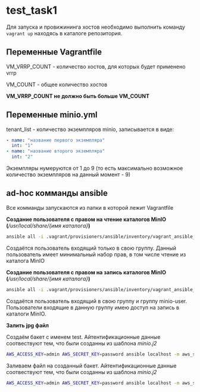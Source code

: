 # test_task1

Для запуска и провижининга хостов необходимо выполнить команду ````vagrant up```` находясь в каталоге репозитория.


## Переменные Vagrantfile

VM_VRRP_COUNT - количество хостов, для которых будет применено vrrp

VM_COUNT - общее количество хостов

**VM_VRRP_COUNT не должно быть больше VM_COUNT**



## Переменные minio.yml

tenant_list - количество экземпляров minio, записывается в виде:
```yaml
- name: "название первого экземпляра"
  int: "1"
- name: "название второго экземпляра"
  int: "2"
 ```

Экземпляры нумеруются от 1 до 9 (то есть максимально возможное количество экземпляров на данный момент - 9)





## ad-hoc комманды ansible

Все комманды запускаются из папки в которой лежит Vagrantfile

**Создание пользователя с правом на чтение каталогов MinIO (***/usr/local/share/{имя каталога}***)**
```bash
ansible all -i .vagrant/provisioners/ansible/inventory/vagrant_ansible_inventory -u vagrant --private-key ~/.vagrant.d/insecure_private_key -m user -a "name=minioreader" --become
```
Создаётся пользователь входящий только в свою группу. Данный пользователь имеет минимальный набор прав, в том числе чтение из каталога MinIO

**Создание пользователя с правом на запись каталогов MinIO (***/usr/local/share/{имя каталога}***)**
```bash
ansible all -i .vagrant/provisioners/ansible/inventory/vagrant_ansible_inventory -u vagrant --private-key ~/.vagrant.d/insecure_private_key -m user -a "name=miniowriter groups=minio-user" --become
```
Создаётся пользователь входящий в свою группу и группу minio-user. Пользователи входящие в данную группу имею доступ на запись в каталоги MinIO.

**Залить jpg файл**

Создаём бакет с именем test. Айтентификационные данные соотвествуют тем, что были созданны из шаблона *minio.j2*
```bash
AWS_ACCESS_KEY=admin AWS_SECRET_KEY=password ansible localhost -m aws_s3 -a "bucket=test mode=create permission=public-read s3_url=http://192.168.0.11:9002""
```
Заливаем файл на созданный бакет. Айтентификационные данные соотвествуют тем, что были созданны из шаблона *minio.j2*
```bash
AWS_ACCESS_KEY=admin AWS_SECRET_KEY=password ansible localhost -m aws_s3 -a "bucket=test object='/test (1).jpg' src='./test (1).jpg' mode=put encrypt=no s3_url=http://192.168.0.11:9002"
```
